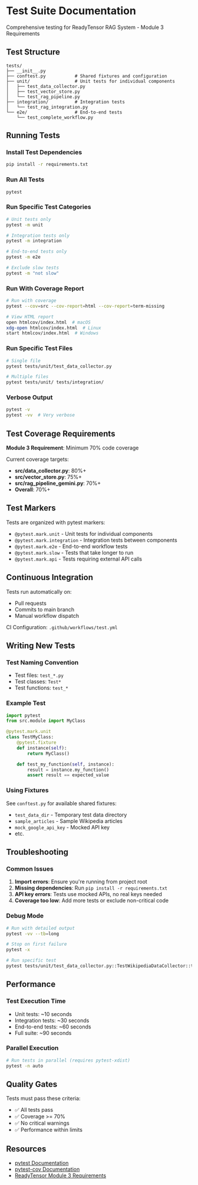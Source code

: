 # Test Suite Documentation

Comprehensive testing for ReadyTensor RAG System - Module 3 Requirements

## Test Structure

```
tests/
├── __init__.py
├── conftest.py           # Shared fixtures and configuration
├── unit/                 # Unit tests for individual components
│   ├── test_data_collector.py
│   ├── test_vector_store.py
│   └── test_rag_pipeline.py
├── integration/          # Integration tests
│   └── test_rag_integration.py
└── e2e/                  # End-to-end tests
    └── test_complete_workflow.py
```

## Running Tests

### Install Test Dependencies

```bash
pip install -r requirements.txt
```

### Run All Tests

```bash
pytest
```

### Run Specific Test Categories

```bash
# Unit tests only
pytest -m unit

# Integration tests only
pytest -m integration

# End-to-end tests only
pytest -m e2e

# Exclude slow tests
pytest -m "not slow"
```

### Run With Coverage Report

```bash
# Run with coverage
pytest --cov=src --cov-report=html --cov-report=term-missing

# View HTML report
open htmlcov/index.html  # macOS
xdg-open htmlcov/index.html  # Linux
start htmlcov/index.html  # Windows
```

### Run Specific Test Files

```bash
# Single file
pytest tests/unit/test_data_collector.py

# Multiple files
pytest tests/unit/ tests/integration/
```

### Verbose Output

```bash
pytest -v
pytest -vv  # Very verbose
```

## Test Coverage Requirements

**Module 3 Requirement**: Minimum 70% code coverage

Current coverage targets:
- **src/data_collector.py**: 80%+
- **src/vector_store.py**: 75%+
- **src/rag_pipeline_gemini.py**: 70%+
- **Overall**: 70%+

## Test Markers

Tests are organized with pytest markers:

- `@pytest.mark.unit` - Unit tests for individual components
- `@pytest.mark.integration` - Integration tests between components
- `@pytest.mark.e2e` - End-to-end workflow tests
- `@pytest.mark.slow` - Tests that take longer to run
- `@pytest.mark.api` - Tests requiring external API calls

## Continuous Integration

Tests run automatically on:
- Pull requests
- Commits to main branch
- Manual workflow dispatch

CI Configuration: `.github/workflows/test.yml`

## Writing New Tests

### Test Naming Convention

- Test files: `test_*.py`
- Test classes: `Test*`
- Test functions: `test_*`

### Example Test

```python
import pytest
from src.module import MyClass

@pytest.mark.unit
class TestMyClass:
    @pytest.fixture
    def instance(self):
        return MyClass()

    def test_my_function(self, instance):
        result = instance.my_function()
        assert result == expected_value
```

### Using Fixtures

See `conftest.py` for available shared fixtures:
- `test_data_dir` - Temporary test data directory
- `sample_articles` - Sample Wikipedia articles
- `mock_google_api_key` - Mocked API key
- etc.

## Troubleshooting

### Common Issues

1. **Import errors**: Ensure you're running from project root
2. **Missing dependencies**: Run `pip install -r requirements.txt`
3. **API key errors**: Tests use mocked APIs, no real keys needed
4. **Coverage too low**: Add more tests or exclude non-critical code

### Debug Mode

```bash
# Run with detailed output
pytest -vv --tb=long

# Stop on first failure
pytest -x

# Run specific test
pytest tests/unit/test_data_collector.py::TestWikipediaDataCollector::test_init
```

## Performance

### Test Execution Time

- Unit tests: ~10 seconds
- Integration tests: ~30 seconds
- End-to-end tests: ~60 seconds
- Full suite: ~90 seconds

### Parallel Execution

```bash
# Run tests in parallel (requires pytest-xdist)
pytest -n auto
```

## Quality Gates

Tests must pass these criteria:
- ✅ All tests pass
- ✅ Coverage >= 70%
- ✅ No critical warnings
- ✅ Performance within limits

## Resources

- [pytest Documentation](https://docs.pytest.org/)
- [pytest-cov Documentation](https://pytest-cov.readthedocs.io/)
- [ReadyTensor Module 3 Requirements](https://app.readytensor.ai/publications/aaidc-module-3-project-productionize-your-agentic-system-DSYotKAAvcxy)
